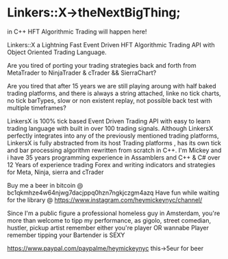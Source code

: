 # Linkers::X→theNextBigThing; 

in C++ HFT Algorithmic Trading will happen here!

Linkers::X a Lightning Fast Event Driven HFT Algorithmic Trading API with Object Oriented Trading Language.


Are you tired of porting your trading strategies back and forth from MetaTrader to NinjaTrader & cTrader && SierraChart?

Are you tired that after 15 years we are still playing aroung with half baked trading platforms, 
and there is always a string attached, linke no tick charts, no tick barTypes, slow or non existent replay, not possible back test with multiple timeframes?

LinkersX is 100% tick based Event Driven Trading API with easy to learn trading language with built in over 100 trading signals.
Although LinkersX perfectly integrates into any of the previously mentioned trading platforms, 
LinkersX is fully abstracted from its host Trading platforms , has its own tick and bar processing algorithm rewritten from scratch in C++.
I'm Mickey and i have 35 years programming experience in Assamblers and C++ & C#<lil bit>
over 12 Years of experience trading Forex and writing indicators and strategies for Meta, Ninja, sierra and cTrader

Buy me a beer in bitcoin @ bc1qkmhze4w64njwg7dacjppq0hzn7ngkjczgm4azq
Have fun while waiting for the library @ https://www.instagram.com/heymickeynyc/channel/

Since I'm a public figure a professional homeless guy in Amsterdam, you're more than welcome to tipp my performance,
as gigolo, street comedian, hustler, pickup artist 
remember either you're player OR wannabe Player
remember tipping your Bartender is SEXY

https://www.paypal.com/paypalme/heymickeynyc  this->5eur for beer



